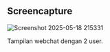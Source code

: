 ## Screencapture

![Screenshot 2025-05-18 215331](https://github.com/user-attachments/assets/52709f57-1d39-41c7-9ce6-d4fea38031ce)

Tampilan webchat dengan 2 user.
